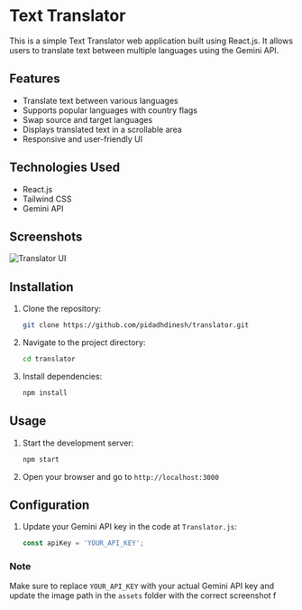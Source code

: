# Text Translator

This is a simple Text Translator web application built using React.js. It allows users to translate text between multiple languages using the Gemini API.

## Features

- Translate text between various languages
- Supports popular languages with country flags
- Swap source and target languages
- Displays translated text in a scrollable area
- Responsive and user-friendly UI

## Technologies Used

- React.js
- Tailwind CSS
- Gemini API

## Screenshots

![Translator UI](assets/img.png)

## Installation

1. Clone the repository:
    ```bash
    git clone https://github.com/pidadhdinesh/translator.git
    ```
2. Navigate to the project directory:
    ```bash
    cd translator
    ```
3. Install dependencies:
    ```bash
    npm install
    ```

## Usage

1. Start the development server:
    ```bash
    npm start
    ```
2. Open your browser and go to `http://localhost:3000`

## Configuration

1. Update your Gemini API key in the code at `Translator.js`:
    ```javascript
    const apiKey = 'YOUR_API_KEY';
    ```



### Note
Make sure to replace `YOUR_API_KEY` with your actual Gemini API key and update the image path in the `assets` folder with the correct screenshot f
